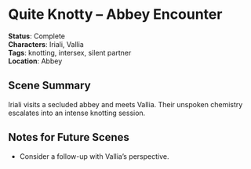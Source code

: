 # Quite Knotty – Abbey Encounter

**Status**: Complete  
**Characters**: Iriali, Vallia  
**Tags**: knotting, intersex, silent partner  
**Location**: Abbey  

## Scene Summary
Iriali visits a secluded abbey and meets Vallia. Their unspoken chemistry escalates into an intense knotting session.

## Notes for Future Scenes
- Consider a follow-up with Vallia’s perspective.